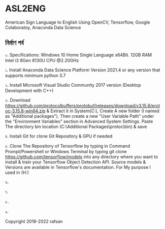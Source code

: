 # ASL2ENG
American Sign Language to English Using OpenCV, Tensorflow, Google Colaboratoy, Anaconda Data Science


## নির্মাণ পর্ব

  ০.  Specifications: Windows 10 Home Single Language x64Bit. 12GB RAM Intel i3 8Gen 8130U CPU @2.20GHz 

  ১.  Install Anaconda Data Science Platform Version 2021.4 or any version that supports minimum python 3.7
  
  ২.  Install Microsoft Visual Studio Community 2017 version (Desktop Development with C++)
  
  ৩.  Download https://github.com/protocolbuffers/protobuf/releases/download/v3.15.8/protoc-3.15.8-win64.zip & Extract it in System(C:), Create A new folder (I named as "Additional packages"). Then create a new "User Variable Path" under the "Environment Variables" section in Advanced System Settings. Paste The directiory bin location (C:\Additional Packages\protoc\bin) & save 
  
  ৪.  Install Git for clone Git Repository & GPU if needed
  
  ৫.  Clone The Repository of Tensorflow by typing in Command Prompt/Powershell or Windows Terminal by typing  git clone https://github.com/tensorflow/models into any directory where you want to install & train your Tensorflow Object Detection API. Source models & Versions are available in Tensorflow's documentation. For My purpose I used in (H:)
  
  ৬.  
  
  ৭.
  
  ৮.
  
  ৯. 


Copyright 2018-2022 rafsan
